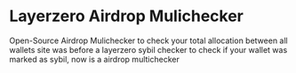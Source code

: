 # Layerzero Airdrop Mulichecker

Open-Source Airdrop Mulichecker to check your total allocation between all wallets
site was before a layerzero sybil checker to check if your wallet was marked as sybil, now is a airdrop multichecker
